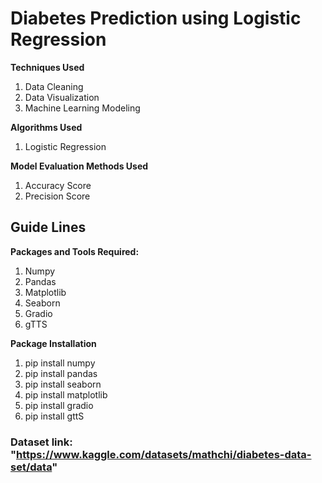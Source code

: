 # **Diabetes Prediction using Logistic Regression**

**Techniques Used**

1.   Data Cleaning
2.   Data Visualization
3.   Machine Learning Modeling

**Algorithms Used**

1.  Logistic Regression

**Model Evaluation Methods Used**


1.   Accuracy Score
2.   Precision Score

## **Guide Lines**

**Packages and Tools Required:**

1.  Numpy
2.  Pandas 
3.  Matplotlib
4.  Seaborn
5.  Gradio
6.  gTTS

**Package Installation**

1. pip install numpy
2. pip install pandas
3. pip install seaborn
4. pip install matplotlib
5. pip install gradio
6. pip install gttS


### Dataset link: "https://www.kaggle.com/datasets/mathchi/diabetes-data-set/data"
